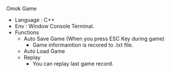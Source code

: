 Omok Game

- Language : C++
- Env : Window Console Terminal.
- Functions
  - Auto Save Game (When you press ESC Key during game)
    - Game informamtion is recored to .txt file.
  - Auto Load Game
  - Replay
    - You can replay last game record.
